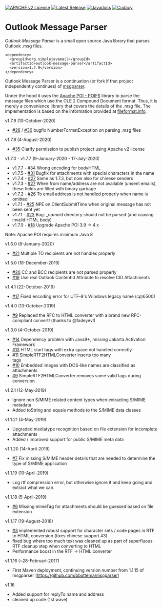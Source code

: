 [![APACHE v2 License](https://img.shields.io/badge/license-apachev2-blue.svg?style=flat)](LICENSE-2.0.txt) 
[![Latest Release](https://img.shields.io/maven-central/v/org.simplejavamail/outlook-message-parser.svg?style=flat)](http://search.maven.org/#search%7Cga%7C1%7Cg%3A%22org.simplejavamail%22%20AND%20a%3A%22outlook-message-parser%22) 
[![Javadocs](http://www.javadoc.io/badge/org.simplejavamail/outlook-message-parser.svg)](http://www.javadoc.io/doc/org.simplejavamail/outlook-message-parser) 
[![Codacy](https://img.shields.io/codacy/grade/db23d489d8374704a7a7e145f2dc6129?style=flat)](https://www.codacy.com/app/b-bottema/outlook-message-parser)

# Outlook Message Parser
*Outlook Message Parser* is a small open source Java library that parses Outlook .msg files.

```
<dependency>
  <groupId>org.simplejavamail</groupId>
  <artifactId>outlook-message-parser</artifactId>
  <version>1.7.9</version>
</dependency>
```

Outlook Message Parser is a continuation (or fork if that project independently continues) of [msgparser](https://github.com/bbottema/msgparser). 

Under the hood it uses the [Apache POI - POIFS](http://poi.apache.org/poifs/) library to parse the message files which use the OLE 2 Compound Document format. Thus, it is merely a convenience library that covers the details of the .msg file. The implementation is based on the information provided at [fileformat.info](http://www.fileformat.info/format/outlookmsg/).

v1.7.9 (10-October-2020)

- [#28](https://github.com/bbottema/outlook-message-parser/issues/28) / [#36](https://github.com/bbottema/outlook-message-parser/issues/36) bugfix NumberFormatException on parsing .msg files


v1.7.8 (4-August-2020)

- [#35](https://github.com/bbottema/outlook-message-parser/issues/35) Clarify permission to publish project using Apache v2 license


v1.7.0 - v1.7.7 (9-January-2020 - 17-July-2020)
 
- v1.7.7 - [#34](https://github.com/bbottema/outlook-message-parser/issues/34) Wrong encoding for bodyHTML
- v1.7.5 - [#31](https://github.com/bbottema/outlook-message-parser/issues/31) Bugfix for attachments with special characters in the name
- v1.7.4 - [#27](https://github.com/bbottema/outlook-message-parser/issues/27) Same as 1.7.3, but now also for chinese senders
- v1.7.3 - [#27](https://github.com/bbottema/outlook-message-parser/issues/27) When from name/address are not available (unsent emails), these fields are filled with binary garbage
- v1.7.2 - [#26](https://github.com/bbottema/outlook-message-parser/issues/26) To email address is not handled properly when name is omitted
- v1.7.1 - [#25](https://github.com/bbottema/outlook-message-parser/issues/25) NPE on ClientSubmitTime when original message has not been sent yet
- v1.7.1 - [#23](https://github.com/bbottema/outlook-message-parser/issues/23) Bug: __nameid_ directory should not be parsed (and causing invalid HTML body)
- v1.7.0 - [#18](https://github.com/bbottema/outlook-message-parser/issues/18) Upgrade Apache POI 3.9 -> 4.x

Note: Apache POI requires minimum Java 8


v1.6.0 (8-January-2020)

- [#21](https://github.com/bbottema/outlook-message-parser/issues/21) Multiple TO recipients are not handles properly


v1.5.0 (18-December-2019)

- [#20](https://github.com/bbottema/outlook-message-parser/issues/20) CC and BCC recipients are not parsed properly
- [#19](https://github.com/bbottema/outlook-message-parser/issues/19) Use real Outlook ContentId Attribute to resolve CID Attachments


v1.4.1 (22-October-2019)

- [#17](https://github.com/bbottema/outlook-message-parser/issues/17) Fixed encoding error for UTF-8's Windows legacy name (cp)65001


v1.4.0 (13-October-2019)

- [#9](https://github.com/bbottema/outlook-message-parser/issues/9) Replaced the RFC to HTML converter with a brand new RFC-compliant convert! (thanks to @fadeyev!)


v1.3.0 (4-October-2019)

- [#14](https://github.com/bbottema/outlook-message-parser/issues/14) Dependency problem with Java9+, missing Jakarta Activation Framework
- [#13](https://github.com/bbottema/outlook-message-parser/issues/13) HTML start tags with extra space not handled correctly
- [#11](https://github.com/bbottema/outlook-message-parser/issues/11) SimpleRTF2HTMLConverter inserts too many <br/> tags
- [#10](https://github.com/bbottema/outlook-message-parser/issues/10) Embedded images with DOS-like names are classified as attachments
- [#9](https://github.com/bbottema/outlook-message-parser/issues/9) SimpleRTF2HTMLConverter removes some valid tags during conversion


v1.2.1 (12-May-2019)

- Ignore non S/MIME related content types when extracting S/MIME metadata
- Added toString and equals methods to the S/MIME data classes


v1.1.21 (4-May-2019)

- Upgraded mediatype recognition based on file extension for incomplete attachments
- Added / improved support for public S/MIME meta data 


v1.1.20 (14-April-2019)

- [#7](https://github.com/bbottema/outlook-message-parser/issues/7) Fix missing S/MIME header details that are needed to determine the type of S/MIME application


v1.1.19 (10-April-2019)

- Log rtf compression error, but otherwise ignore it and keep going and extract what we can.


v1.1.18 (5-April-2019)

- [#6](https://github.com/bbottema/outlook-message-parser/issues/6) Missing mimeTag for attachments should be guessed based on file extension


v1.1.17 (19-August-2018)

- [#3](https://github.com/bbottema/simple-java-mail/issues/3) implemented robust support for character sets / code pages in RTF to HTML 
conversion (fixes chinese support #3)
- fixed bug where too much text was cleaned up as part of superfluous RTF cleanup step when converting to HTML
- Performance boost in the RTF -> HTML converter


v1.1.16 (~28-Februari-2017)

- First Maven deployment, continuing version number from 1.1.15 of msgparser (https://github.com/bbottema/msgparser)


v1.16
 - Added support for replyTo name and address
 - cleaned up code (1st wave)
